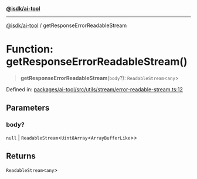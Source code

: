 [**@isdk/ai-tool**](../README.md)

***

[@isdk/ai-tool](../globals.md) / getResponseErrorReadableStream

# Function: getResponseErrorReadableStream()

> **getResponseErrorReadableStream**(`body`?): `ReadableStream`\<`any`\>

Defined in: [packages/ai-tool/src/utils/stream/error-readable-stream.ts:12](https://github.com/isdk/ai-tool.js/blob/62dd65284e1c50d2e8546a14ae292154369bdb2c/src/utils/stream/error-readable-stream.ts#L12)

## Parameters

### body?

`null` | `ReadableStream`\<`Uint8Array`\<`ArrayBufferLike`\>\>

## Returns

`ReadableStream`\<`any`\>
